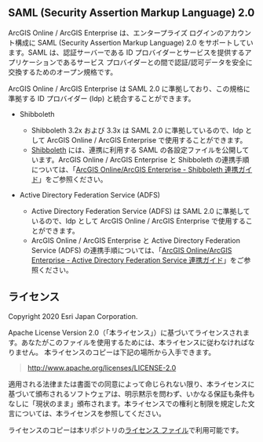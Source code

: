 ## SAML (Security Assertion Markup Language) 2.0 

ArcGIS Online / ArcGIS Enterprise は、エンタープライズ ログインのアカウント構成に SAML (Security Assertion Markup Language) 2.0 をサポートしています。SAML は、認証サーバーである ID プロバイダーとサービスを提供するアプリケーションであるサービス プロバイダーとの間で認証/認可データを安全に交換するためのオープン規格です。

ArcGIS Online / ArcGIS Enterprise は SAML 2.0 に準拠しており、この規格に準拠する ID プロバイダー (Idp) と統合することができます。

- Shibboleth
  - Shibboleth 3.2x および 3.3x は SAML 2.0 に準拠しているので、Idp として ArcGIS Online / ArcGIS Enterprise で使用することができます。
  - [Shibboleth](/Shibboleth) には、連携に利用する SAML の各設定ファイルを公開しています。ArcGIS Online / ArcGIS Enterprise と Shibboleth の連携手順については、「[ArcGIS Online/ArcGIS Enterprise - Shibboleth 連携ガイド](/Shibboleth/Shibboleth_SetupGuide.md)」をご参照ください。

- Active Directory Federation Service (ADFS)
  - Active Directory Federation Service (ADFS) は SAML 2.0 に準拠しているので、Idp として ArcGIS Online / ArcGIS Enterprise で使用することができます。
  - ArcGIS Online / ArcGIS Enterprise と Active Directory Federation Service (ADFS) の連携手順については、「[ArcGIS Online/ArcGIS Enterprise - Active Directory Federation Service 連携ガイド](/ADFS/ADFS_SetupGuide.md)」をご参照ください。

## ライセンス

Copyright 2020 Esri Japan Corporation.

Apache License Version 2.0（「本ライセンス」）に基づいてライセンスされます。あなたがこのファイルを使用するためには、本ライセンスに従わなければなりません。
本ライセンスのコピーは下記の場所から入手できます。

> http://www.apache.org/licenses/LICENSE-2.0

適用される法律または書面での同意によって命じられない限り、本ライセンスに基づいて頒布されるソフトウェアは、明示黙示を問わず、いかなる保証も条件もなしに「現状のまま」頒布されます。本ライセンスでの権利と制限を規定した文言については、本ライセンスを参照してください。

ライセンスのコピーは本リポジトリの[ライセンス ファイル](./LICENSE)で利用可能です。
